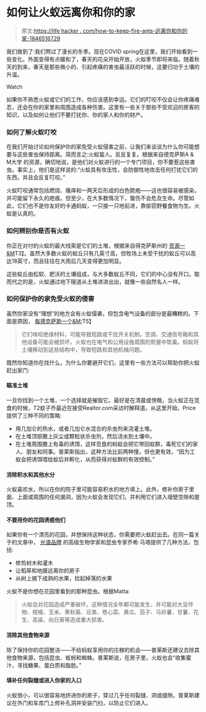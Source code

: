 # 如何让火蚁远离你和你的家

> 原文:[https://life hacker . com/how-to-keep-fire-ants-远离你和你的家-1846516729](https://lifehacker.com/how-to-keep-fire-ants-away-from-you-and-your-home-1846516729)

我们做到了:我们熬过了漫长的冬季。现在COVID spring在这里，我们开始看到一些变化。外面变得有点暖和了，春天的花朵开始开放，火蚁季节即将来临。随着秋天的到来，春天是那些微小的、引起疼痛的害虫最活跃的时候，这要归功于土壤的升温。

Watch

如果你不熟悉火蚁或它们的工作，你应该感到幸运。它们的叮咬不仅会让你疼痛难忍，还会在你的家里和周围造成各种伤害。这里有一些关于那些不受欢迎的房客的知识，以及如何让他们不要打扰你、你的家人和你的财产。

### 如何了解火蚁叮咬

在我们开始讨论如何保护你的家免受火蚁侵害之前，让我们来谈谈为什么你可能想要与这些害虫保持距离。简而言之:火蚁蛰人。反反复复。根据来自德克萨斯A & M大学 的资源，确切地说，是他们对火蚁进行的一个专门项目，你不要惹这些害虫。事实上，他们是这样说的:“火蚁具有攻击性，会防御性地攻击任何打扰它们的东西，并且会反复叮咬。”

火蚁叮咬通常包括燃烧、瘙痒和一两天后形成的白色脓疱——这也很容易被感染，并可能留下永久的疤痕。但至少，在大多数情况下，螫伤不会危及生命。尽管如此，它们也不是你友好的卡通蚂蚁，一只接一只地前进，靠偷窃野餐食物为生。火蚁是认真的。

### 如何辨别你是否有火蚁

你正在对付的火蚁的最大线索是它们的土堆，根据来自得克萨斯州的 [资源一&M](https://fireant.tamu.edu/manage/how-can-i-tell-if-i-have-fire-ants/)T3】。虽然大多数火蚁的蚁丘只有几英寸高，但牧场上未受干扰的蚁丘可以高达18英寸，而且往往在大雨后几天变得更加明显。

这些蚁丘由松软、肥沃的土壤组成，与大多数蚁丘不同，它们的中心没有开口。取而代之的是，火蚁通过地下隧道从土堆进进出出，就像一些自然名人一样。

### 如何保护你的家免受火蚁的侵害

虽然你家没有“理想”的地方会有火蚁侵袭，但包含电气设备的部分是最糟糕的。下面是原因， [每德克萨斯一个&M:](https://fireant.tamu.edu/manage/site/)T5】

> 它们啃咬绝缘材料，可能导致短路或干扰开关机制。空调、交通信号箱和其他设备可能会被损坏。火蚁也在电气和公用设施周围的房屋中筑巢。蚂蚁将土壤移动到这些结构中，导致短路和其他机械问题。

既然你知道你在找什么，为什么你要避开它们，这里有一些方法可以帮助你把火蚁赶出家门:

#### 瞄准土堆

一旦你找到一个土堆，一个选择就是摧毁它。最好是在清晨或傍晚，当火蚁正在觅食的时候，T2蚊子乔最近在接受Realtor.com采访时解释道。从这里开始，Price提供了三种不同的策略:

*   用几加仑的热水，或者几加仑水混合的杀虫剂来浇灌土堆。
*   在土堆顶部撒上灰尘或颗粒状杀虫剂，然后浇水到土壤中。
*   在土堆周围撒上有毒的诱饵，这样觅食的蚂蚁会把它带回蚁群，毒死它们的家人、朋友和同事。普莱斯指出，这种方法比前两种慢，但也更有效，“因为工蚁会把诱饵喂给蚁后并孵化，从而获得对蚁群的有效控制。”

#### 消除积水和其他水分

火蚁喜欢水，所以在你的院子里可能容易积水的地方填上。此外，修补你房子里面、上面或周围的任何漏洞，因为火蚁会发现它们，并利用它们进入墙壁空隙和屋顶。

#### 不要用你的花园诱惑他们

如果你有一个漂亮的花园，并想保持这种状态，你需要把火蚁赶出去。在同一篇关于的文章中， [光谱品牌](https://spectrumbrands.com/) 的高级生物学家和昆虫专家乔希·马塔提供了几种方法，包括:

*   修剪树木和灌木
*   让稻草和地膜远离你的房子
*   从树上摘下成熟的水果，捡起掉落的水果

火蚁不是你想在花园里看到的那种昆虫。根据Matta:

> 火蚁会对花园造成严重破坏。这种情况全年都可能发生，并可能对大豆作物、柑橘、玉米、黄秋葵、豆类、卷心菜、黄瓜、茄子、马铃薯、甘薯、花生、高粱、向日葵等造成重大损害。

#### 消除其他食物来源

除了保持你的花园整洁——不给蚂蚁享用你的庄稼的机会——普莱斯还建议去除其他食物来源，包括昆虫、蚯蚓和蜘蛛。普莱斯说，在房子里，火蚁也会“收集蜜汁，寻找糖果、蛋白质和脂肪。”

#### 填补任何裂缝或进入你家的入口

火蚁很小，可以很容易地挤进你的房子，穿过几乎任何裂缝、洞或缝隙。普莱斯建议在外门和车库门上修补孔洞并安装门扫，以防止它们进入。